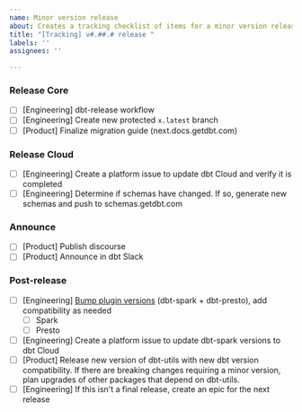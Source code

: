 ```yaml
---
name: Minor version release
about: Creates a tracking checklist of items for a minor version release
title: "[Tracking] v#.##.# release "
labels: ''
assignees: ''

---
```


### Release Core
- [ ] [Engineering] dbt-release workflow 
- [ ] [Engineering] Create new protected `x.latest` branch 
- [ ] [Product] Finalize migration guide (next.docs.getdbt.com)

### Release Cloud
- [ ] [Engineering] Create a platform issue to update dbt Cloud and verify it is completed
- [ ] [Engineering] Determine if schemas have changed. If so, generate new schemas and push to schemas.getdbt.com

### Announce
- [ ] [Product] Publish discourse
- [ ] [Product] Announce in dbt Slack

### Post-release
- [ ] [Engineering] [Bump plugin versions](https://www.notion.so/fishtownanalytics/Releasing-b97c5ea9a02949e79e81db3566bbc8ef#59571f5bc1a040d9a8fd096e23d2c7db) (dbt-spark + dbt-presto), add compatibility as needed
   - [ ]  Spark 
   - [ ]  Presto
- [ ] [Engineering] Create a platform issue to update dbt-spark versions to dbt Cloud 
- [ ] [Product] Release new version of dbt-utils with new dbt version compatibility. If there are breaking changes requiring a minor version, plan upgrades of other packages that depend on dbt-utils.
- [ ] [Engineering] If this isn't a final release, create an epic for the next release
